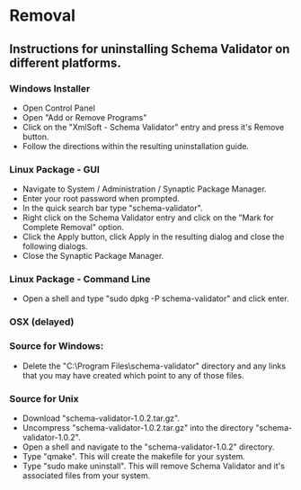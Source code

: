 <h1>Removal</h1>

<h2>Instructions for uninstalling Schema Validator on different platforms.</h2>

<h3>Windows Installer</h3>
<ul>
    <li>Open Control Panel</li>
    <li>Open &quot;Add or Remove Programs&quot;</li>
    <li>Click on the &quot;XmlSoft - Schema Validator&quot; entry and press it&#x27;s Remove button.</li>
    <li>Follow the directions within the resulting uninstallation guide.</li>
</ul>

<h3>Linux Package - GUI</h3>
<ul>
    <li>Navigate to System / Administration / Synaptic Package Manager.</li>
    <li>Enter your root password when prompted.</li>
    <li>In the quick search bar type &quot;schema-validator&quot;.</li>
    <li>Right click on the Schema Validator entry and click on the &quot;Mark for Complete Removal&quot; option.</li>
    <li>Click the Apply button, click Apply in the resulting dialog and close the following dialogs.</li>
    <li>Close the Synaptic Package Manager.</li>
</ul>

<h3>Linux Package - Command Line</h3>
<ul>
    <li>Open a shell and type &quot;sudo dpkg -P schema-validator&quot; and click enter.</li>
</ul>

<h3>OSX (delayed)</h3>

<h3>Source for Windows:</h3>
<ul>
    <li>Delete the &quot;C:\Program Files\schema-validator&quot; directory and any links that you may have created which point to any of those files.</li>
</ul>

<h3>Source for Unix</h3>
<ul>
    <li>Download &quot;schema-validator-1.0.2.tar.gz&quot;.</li>
    <li>Uncompress &quot;schema-validator-1.0.2.tar.gz&quot; into the directory &quot;schema-validator-1.0.2&quot;.</li>
    <li>Open a shell and navigate to the &quot;schema-validator-1.0.2&quot; directory.</li>
    <li>Type &quot;qmake&quot;.  This will create the makefile for your system.</li>
    <li>Type &quot;sudo make uninstall&quot;.  This will remove Schema Validator and it&#x27;s associated files from your system.</li>
</ul>
